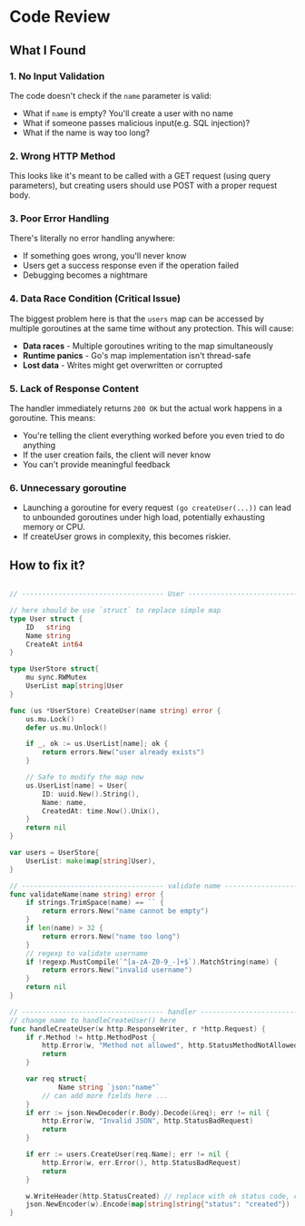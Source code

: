 # Code Review

## What I Found

### 1. No Input Validation

The code doesn't check if the `name` parameter is valid:

- What if `name` is empty? You'll create a user with no name
- What if someone passes malicious input(e.g. SQL injection)?
- What if the name is way too long?

### 2. Wrong HTTP Method

This looks like it's meant to be called with a GET request (using query parameters), but creating users should use POST with a proper request body.

### 3. Poor Error Handling

There's literally no error handling anywhere:

- If something goes wrong, you'll never know
- Users get a success response even if the operation failed
- Debugging becomes a nightmare

### 4. Data Race Condition (Critical Issue)

The biggest problem here is that the `users` map can be accessed by multiple goroutines at the same time without any protection. This will cause:

- **Data races** - Multiple goroutines writing to the map simultaneously
- **Runtime panics** - Go's map implementation isn't thread-safe
- **Lost data** - Writes might get overwritten or corrupted

### 5. Lack of Response Content

The handler immediately returns `200 OK` but the actual work happens in a goroutine. This means:

- You're telling the client everything worked before you even tried to do anything
- If the user creation fails, the client will never know
- You can't provide meaningful feedback

### 6. Unnecessary goroutine

- Launching a goroutine for every request `(go createUser(...))` can lead to unbounded goroutines under high load, potentially exhausting memory or CPU.
- If createUser grows in complexity, this becomes riskier.

## How to fix it?

```go

// ----------------------------------- User -----------------------------------

// here should be use `struct` to replace simple map
type User struct {
	ID   string
	Name string
	CreateAt int64
}

type UserStore struct{
	mu sync.RWMutex
	UserList map[string]User
}

func (us *UserStore) CreateUser(name string) error {
    us.mu.Lock()
    defer us.mu.Unlock()

    if _, ok := us.UserList[name]; ok {
        return errors.New("user already exists")
    }

    // Safe to modify the map now
    us.UserList[name] = User{
    	ID: uuid.New().String(),
     	Name: name,
     	CreatedAt: time.Now().Unix(),
    }
    return nil
}

var users = UserStore{
	UserList: make(map[string]User),
}

// ----------------------------------- validate name -----------------------------------
func validateName(name string) error {
    if strings.TrimSpace(name) == `` {
        return errors.New("name cannot be empty")
    }
    if len(name) > 32 {
        return errors.New("name too long")
    }
    // regexp to validate username
    if !regexp.MustCompile(`^[a-zA-Z0-9_-]+$`).MatchString(name) {
        return errors.New("invalid username")
    }
    return nil
}

// ----------------------------------- handler -----------------------------------
// change name to handleCreateUser() here
func handleCreateUser(w http.ResponseWriter, r *http.Request) {
    if r.Method != http.MethodPost {
        http.Error(w, "Method not allowed", http.StatusMethodNotAllowed)
        return
    }

    var req struct{
    		Name string `json:"name"`
        // can add more fields here ...
    }
    if err := json.NewDecoder(r.Body).Decode(&req); err != nil {
        http.Error(w, "Invalid JSON", http.StatusBadRequest)
        return
    }

    if err := users.CreateUser(req.Name); err != nil {
        http.Error(w, err.Error(), http.StatusBadRequest)
        return
    }

    w.WriteHeader(http.StatusCreated) // replace with ok status code, cause `created` should be 201 here
    json.NewEncoder(w).Encode(map[string]string{"status": "created"})
}

```
